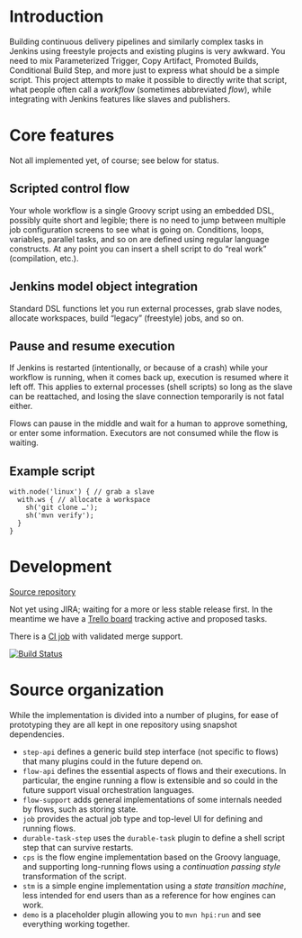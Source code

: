 # Introduction

Building continuous delivery pipelines and similarly complex tasks in Jenkins using freestyle projects and existing plugins is very awkward.
You need to mix Parameterized Trigger, Copy Artifact, Promoted Builds, Conditional Build Step, and more just to express what should be a simple script.
This project attempts to make it possible to directly write that script, what people often call a _workflow_ (sometimes abbreviated _flow_), while integrating with Jenkins features like slaves and publishers.

# Core features

Not all implemented yet, of course; see below for status.

## Scripted control flow

Your whole workflow is a single Groovy script using an embedded DSL, possibly quite short and legible; there is no need to jump between multiple job configuration screens to see what is going on.
Conditions, loops, variables, parallel tasks, and so on are defined using regular language constructs.
At any point you can insert a shell script to do “real work” (compilation, etc.).

## Jenkins model object integration

Standard DSL functions let you run external processes, grab slave nodes, allocate workspaces, build “legacy” (freestyle) jobs, and so on.

## Pause and resume execution

If Jenkins is restarted (intentionally, or because of a crash) while your workflow is running, when it comes back up, execution is resumed where it left off.
This applies to external processes (shell scripts) so long as the slave can be reattached, and losing the slave connection temporarily is not fatal either.

Flows can pause in the middle and wait for a human to approve something, or enter some information.
Executors are not consumed while the flow is waiting.

## Example script

```
with.node('linux') { // grab a slave
  with.ws { // allocate a workspace
    sh('git clone …');
    sh('mvn verify');
  }
}
```

# Development

[Source repository](https://github.com/jenkinsci/workflow-plugin)

Not yet using JIRA; waiting for a more or less stable release first.
In the meantime we have a [Trello board](https://trello.com/b/u2fJQnDX/workflow) tracking active and proposed tasks.

There is a [CI job](https://jenkins.ci.cloudbees.com/job/plugins/job/workflow-plugin/) with validated merge support.

[![Build Status](https://jenkins.ci.cloudbees.com/buildStatus/icon?job=plugins/workflow-plugin)](https://jenkins.ci.cloudbees.com/job/plugins/job/workflow-plugin/)

# Source organization

While the implementation is divided into a number of plugins, for ease of prototyping they are all kept in one repository using snapshot dependencies.

* `step-api` defines a generic build step interface (not specific to flows) that many plugins could in the future depend on.
* `flow-api` defines the essential aspects of flows and their executions. In particular, the engine running a flow is extensible and so could in the future support visual orchestration languages.
* `flow-support` adds general implementations of some internals needed by flows, such as storing state.
* `job` provides the actual job type and top-level UI for defining and running flows.
* `durable-task-step` uses the `durable-task` plugin to define a shell script step that can survive restarts.
* `cps` is the flow engine implementation based on the Groovy language, and supporting long-running flows using a _continuation passing style_ transformation of the script.
* `stm` is a simple engine implementation using a _state transition machine_, less intended for end users than as a reference for how engines can work.
* `demo` is a placeholder plugin allowing you to `mvn hpi:run` and see everything working together.
